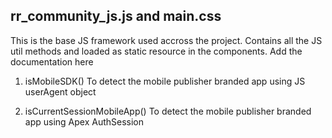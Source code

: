 ## rr_community_js.js and main.css
This is the base JS framework used accross the project. Contains all the JS util methods and loaded as static resource in the components. Add the documentation here

1. isMobileSDK()
To detect the mobile publisher branded app using JS userAgent object

2. isCurrentSessionMobileApp()
To detect the mobile publisher branded app using Apex AuthSession